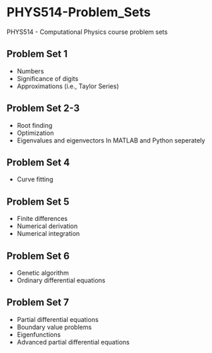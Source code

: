 # PHYS514-Problem_Sets
 PHYS514 - Computational Physics course problem sets

## Problem Set 1
- Numbers
- Significance of digits
- Approximations (i.e., Taylor Series)

## Problem Set 2-3 
- Root finding
- Optimization
- Eigenvalues and eigenvectors
In MATLAB and Python seperately

 ## Problem Set 4
 - Curve fitting
 
 ## Problem Set 5
 - Finite differences
 - Numerical derivation
 - Numerical integration
 
 ## Problem Set 6
 - Genetic algorithm
 - Ordinary differential equations
 
 ## Problem Set 7
 - Partial differential equations
 - Boundary value problems
 - Eigenfunctions
 - Advanced partial differential equations
